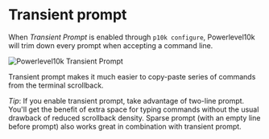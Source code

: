 # Transient prompt

When _Transient Prompt_ is enabled through `p10k configure`, Powerlevel10k will trim down every
prompt when accepting a command line.

![Powerlevel10k Transient Prompt](https://raw.githubusercontent.com/romkatv/powerlevel10k-media/master/transient-prompt.gif)

Transient prompt makes it much easier to copy-paste series of commands from the terminal scrollback.

_Tip_: If you enable transient prompt, take advantage of two-line prompt. You'll get the benefit of
extra space for typing commands without the usual drawback of reduced scrollback density. Sparse
prompt (with an empty line before prompt) also works great in combination with transient prompt.
